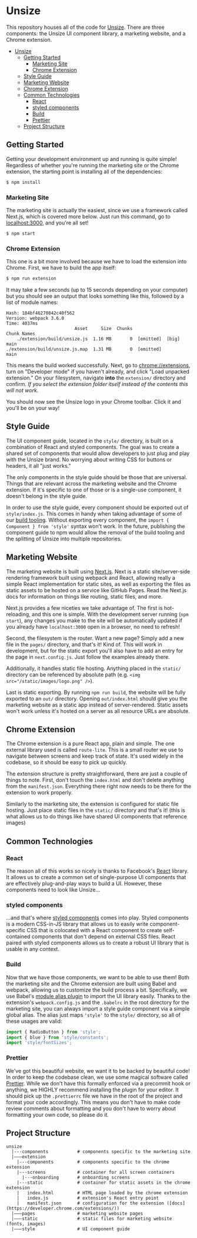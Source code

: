 # Unsize
This repository houses all of the code for [Unsize](http://unsize.me). There are three components: the Unsize UI component library, a marketing website, and a Chrome extension.

- [Unsize](#unsize)
  - [Getting Started](#getting-started)
    - [Marketing Site](#marketing-site)
    - [Chrome Extension](#chrome-extension)
  - [Style Guide](#style-guide)
  - [Marketing Website](#marketing-website)
  - [Chrome Extension](#chrome-extension)
  - [Common Technologies](#common-technologies)
    - [React](#react)
    - [styled components](#styled-components)
    - [Build](#build)
    - [Prettier](#prettier)
  - [Project Structure](#project-structure)

## Getting Started
Getting your development environment up and running is quite simple! Regardless of whether you're running the marketing site or the Chrome extension, the starting point is installing all of the dependencies:

```sh
$ npm install
```

### Marketing Site
The marketing site is actually the easiest, since we use a framework called Next.js, which is covered more below. Just run this command, go to [localhost:3000](http://localhost:3000), and you're all set!

```sh
$ npm start
```

### Chrome Extension
This one is a bit more involved because we have to load the extension into Chrome. First, we have to build the app itself:

```sh
$ npm run extension
```

It may take a few seconds (up to 15 seconds depending on your computer) but you should see an output that looks something like this, followed by a list of module names:
```
Hash: 184bf46270842c40f562
Version: webpack 3.6.0
Time: 4037ms
                          Asset     Size  Chunks                    Chunk Names
    ./extension/build/unsize.js  1.16 MB       0  [emitted]  [big]  main
./extension/build/unsize.js.map  1.31 MB       0  [emitted]         main
```

This means the build worked successfully. Next, go to [chrome://extensions](chrome://extensions), turn on "Developer mode" if you haven't already, and click "Load unpacked extension." On your filesystem, navigate **into** the `extension/` directory and confirm. *If you select the extension folder itself instead of the contents this will not work*.

You should now see the Unsize logo in your Chrome toolbar. Click it and you'll be on your way!

## Style Guide
The UI component guide, located in the `style/` directory, is built on a combination of React and styled components. The goal was to create a shared set of components that would allow developers to just plug and play with the Unsize brand. No worrying about writing CSS for buttons or headers, it all "just works."

The only components in the style guide should be those that are universal. Things that are relevant across the marketing website and the Chrome extension. If it's specific to one of those or is a single-use component, it doesn't belong in the style guide.

In order to use the style guide, every component should be exported out of `style/index.js`. This comes in handy when taking advantage of some of our [build tooling](#Build). Without exporting every component, the `import { Component } from 'style'` syntax won't work. In the future, publishing the component guide to npm would allow the removal of the build tooling and the splitting of Unsize into multiple repositories.

## Marketing Website
The marketing website is built using [Next.js](https://github.com/zeit/next.js). Next is a static site/server-side rendering framework built using webpack and React, allowing really a simple React implementation for static sites, as well as exporting the files as static assets to be hosted on a service like GitHub Pages. Read the Next.js docs for information on things like routing, static files, and more.

Next.js provides a few niceties we take advantage of. The first is hot-reloading, and this one is simple. With the development server running (`npm start`), any changes you make to the site will be automatically updated if you already have `localhost:3000` open in a browser, no need to refresh!

Second, the filesystem is the router. Want a new page? Simply add a new file in the `pages/` directory, and that's it! Kind of. This will work in development, but for the static export you'll also have to add an entry for the page in `next.config.js`. Just follow the examples already there.

Additionally, it handles static file hosting. Anything placed in the `static/` directory can be referenced by absolute path (e.g. `<img src="/static/images/logo.png" />`).

Last is static exporting. By running `npm run build`, the website will be fully exported to an `out/` directory. Opening `out/index.html` should give you the marketing website as a static app instead of server-rendered. Static assets won't work unless it's hosted on a server as all resource URLs are absolute.

## Chrome Extension
The Chrome extension is a pure React app, plain and simple. The one external library used is called `route-lite`. This is a small router we use to navigate between screens and keep track of state. It's used widely in the codebase, so it should be easy to pick up quickly.

The extension structure is pretty straightforward, there are just a couple of things to note. First, don't touch the `index.html` and don't delete anything from the `manifest.json`. Everything there right now needs to be there for the extension to work properly.

Similarly to the marketing site, the extension is configured for static file hosting. Just place static files in the `static/` directory and that's it! (this is what allows us to do things like have shared UI components that reference images)

## Common Technologies
### React
The reason all of this works so nicely is thanks to Facebook's [React](https://reactjs.org) library. It allows us to create a common set of single-purpose UI components that are effectively plug-and-play ways to build a UI. However, these components need to look like Unsize...

### styled components
...and that's where [styled components](https://www.styled-components.com/) comes into play. Styled components is a modern CSS-in-JS library that allows us to easily write component-specific CSS that is colocated with a React component to create self-contained components that don't depend on external CSS files. React paired with styled components allows us to create a robust UI library that is usable in any context.

### Build
Now that we have those components, we want to be able to use them! Both the marketing site and the Chrome extension are built using Babel and webpack, allowing us to customize the build process a bit. Specifically, we use Babel's [module alias plugin](https://www.npmjs.com/package/babel-plugin-module-alias) to import the UI library easily. Thanks to the extension's `webpack.config.js` and the `.babelrc` in the root directory for the marketing site, you can always import a style guide component via a simple global alias. The alias just maps `'style'` to the `style/` directory, so all of these usages are valid:

```js
import { RadioButton } from 'style';
import { blue } from 'style/constants';
import 'style/fontSizes';
```

### Prettier
We've got this beautiful website, we want it to be backed by beautiful code! In order to keep the codebase clean, we use some magical software called [Prettier](https://prettier.io). While we don't have this formally enforced via a precommit hook or anything, we HIGHLY recommend installing the plugin for your editor. It should pick up the `.prettierrc` file we have in the root of the project and format your code accordingly. This means you don't have to make code review comments about formatting and you don't have to worry about formatting your own code, so please do it.

## Project Structure
```
unsize
  |---components           # components specific to the marketing site
  |–––extension
    |---components         # components specific to the chrome extension
    |---screens            # container for all screen containers
      |---onboarding       # onboarding screens
    |---static             # container for static assets in the chrome extension
    |   index.html         # HTML page loaded by the chrome extension
    |   index.js           # extension's React entry point
    |   manifest.json      # configuration for the extension ([docs](https://developer.chrome.com/extensions/))
  |–––pages                # marketing website pages
  |–––static               # static files for marketing website (fonts, images)
  |–––style                # UI component guide
```

